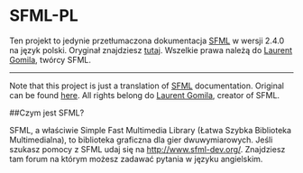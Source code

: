 # SFML-PL
Ten projekt to jedynie przetłumaczona dokumentacja [SFML](https://github.com/SFML/SFML) w wersji 2.4.0 na język polski. Oryginał znajdziesz [tutaj](http://www.sfml-dev.org/documentation/2.4.0/). 
Wszelkie prawa należą do [Laurent Gomila](https://github.com/LaurentGomila), twórcy SFML. 
* * *
Note that this project is just a translation of [SFML](https://github.com/SFML/SFML) documentation. Original can be found [here](http://www.sfml-dev.org/documentation/2.4.0/). All rights belong do [Laurent Gomila](https://github.com/LaurentGomila), creator of SFML.

##Czym jest SFML?

SFML, a właściwie Simple Fast Multimedia Library (Łatwa Szybka Biblioteka Multimedialna), to biblioteka graficzna dla gier dwuwymiarowych.
Jeśli szukasz pomocy z SFML udaj się na http://www.sfml-dev.org/. Znajdziesz tam forum na którym możesz zadawać pytania w języku angielskim.

